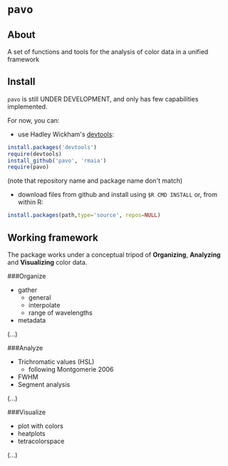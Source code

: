 # `pavo`

## About

A set of functions and tools for the analysis of color data in a unified framework


## Install

`pavo` is still UNDER DEVELOPMENT, and only has few capabilities implemented.

For now, you can:
* use Hadley Wickham's [devtools](https://github.com/hadley/devtools):

```r     
install.packages('devtools')
require(devtools)
install_github('pavo', 'rmaia')
require(pavo)
```

(note that repository name and package name don't match)

* download files from github and install using `$R CMD INSTALL` or, from within R:

```r
install.packages(path,type='source', repos=NULL)
```


## Working framework

The package works under a conceptual tripod of **Organizing**, **Analyzing** and **Visualizing** color data.

###Organize
* gather
	* general
	* interpolate
	* range of wavelengths
* metadata

(...)

###Analyze
* Trichromatic values (HSL)
	* following Montgomerie 2006
* FWHM
* Segment analysis

(...)

###Visualize
* plot with colors
* heatplots
* tetracolorspace

(...)